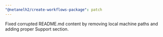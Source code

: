 ```yaml
---
"@netanelh2/create-workflows-package": patch
---
```


Fixed corrupted README.md content by removing local machine paths and adding proper Support section.
